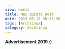 ```yaml
---
view: posts
title: Meu quinto post
date: 2019-03-12 08:32:30
tags: [Archlinux]
category: Archlinux
---
```


__Advertisement 2019 :)__
